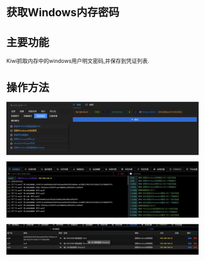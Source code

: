 # 获取Windows内存密码

# 主要功能
Kiwi抓取内存中的windows用户明文密码,并保存到凭证列表.

# 操作方法
![](img\CredentialAccess_CredentialDumping_KiwiOnLocal\1.webp)

![](img\CredentialAccess_CredentialDumping_KiwiOnLocal\2.webp)

![](img\CredentialAccess_CredentialDumping_KiwiOnLocal\3.webp)


